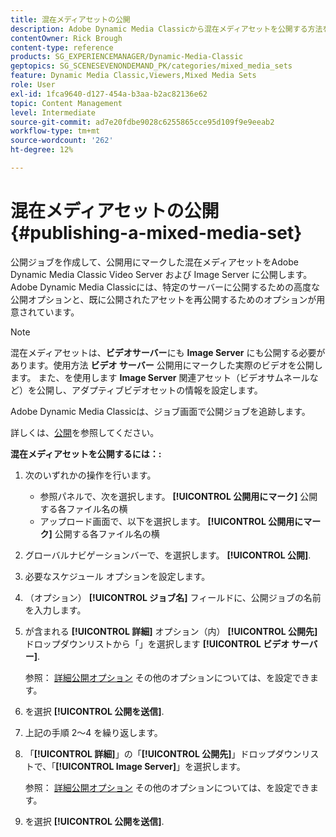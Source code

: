 ```yaml
---
title: 混在メディアセットの公開
description: Adobe Dynamic Media Classicから混在メディアセットを公開する方法を説明します。
contentOwner: Rick Brough
content-type: reference
products: SG_EXPERIENCEMANAGER/Dynamic-Media-Classic
geptopics: SG_SCENESEVENONDEMAND_PK/categories/mixed_media_sets
feature: Dynamic Media Classic,Viewers,Mixed Media Sets
role: User
exl-id: 1fca9640-d127-454a-b3aa-b2ac82136e62
topic: Content Management
level: Intermediate
source-git-commit: ad7e20fdbe9028c6255865cce95d109f9e9eeab2
workflow-type: tm+mt
source-wordcount: '262'
ht-degree: 12%

---
```


# 混在メディアセットの公開{#publishing-a-mixed-media-set}

公開ジョブを作成して、公開用にマークした混在メディアセットをAdobe Dynamic Media Classic Video Server および Image Server に公開します。 Adobe Dynamic Media Classicには、特定のサーバーに公開するための高度な公開オプションと、既に公開されたアセットを再公開するためのオプションが用意されています。

>[!NOTE]
>
>混在メディアセットは、**ビデオサーバー**&#x200B;にも **Image Server** にも公開する必要があります。使用方法 **ビデオ サーバー** 公開用にマークした実際のビデオを公開します。 また、を使用します **Image Server** 関連アセット（ビデオサムネールなど）を公開し、アダプティブビデオセットの情報を設定します。

Adobe Dynamic Media Classicは、ジョブ画面で公開ジョブを追跡します。

詳しくは、[公開](publishing-files.md#publishing_files)を参照してください。

<!-- 

Comment Type: remark
Last Modified By: unknown unknown 
Last Modified Date: 

<p>RB: Updated the following steps as per Cynthia email, 11/9/2012, added 11/12/2012</p>

 -->

**混在メディアセットを公開するには：:**

1. 次のいずれかの操作を行います。

   * 参照パネルで、次を選択します。 **[!UICONTROL 公開用にマーク]** 公開する各ファイル名の横
   * アップロード画面で、以下を選択します。 **[!UICONTROL 公開用にマーク]** 公開する各ファイル名の横

1. グローバルナビゲーションバーで、を選択します。 **[!UICONTROL 公開]**.
1. 必要なスケジュール オプションを設定します。
1. （オプション） **[!UICONTROL ジョブ名]** フィールドに、公開ジョブの名前を入力します。
1. が含まれる **[!UICONTROL 詳細]** オプション（内） **[!UICONTROL 公開先]** ドロップダウンリストから「」を選択します **[!UICONTROL ビデオ サーバー]**.

   参照： [詳細公開オプション](publishing-files.md#advanced_publish_options) その他のオプションについては、を設定できます。

1. を選択 **[!UICONTROL 公開を送信]**.
1. 上記の手順 2～4 を繰り返します。
1. 「**[!UICONTROL 詳細]**」の「**[!UICONTROL 公開先]**」ドロップダウンリストで、「**[!UICONTROL Image Server]**」を選択します。

   参照： [詳細公開オプション](publishing-files.md#advanced_publish_options) その他のオプションについては、を設定できます。

1. を選択 **[!UICONTROL 公開を送信]**.
